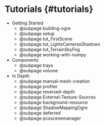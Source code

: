 # Tutorials {#tutorials}

- Getting Started
    - @subpage building-ogre
    - @subpage setup
    - @subpage tut_FirstScene
    - @subpage tut_LightsCamerasShadows
    - @subpage tut_TerrainSkyFog
    - @subpage working-with-numpy
- Components
    - @subpage trays
    - @subpage volume
- In Depth
    - @subpage manual-mesh-creation
    - @subpage profiler
    - @subpage reversed-depth
    - @subpage External-Texture-Sources
    - @subpage background-resource
    - @subpage ShadowMappingOgre
    - @subpage deferred
    - @subpage pczscenemanager
